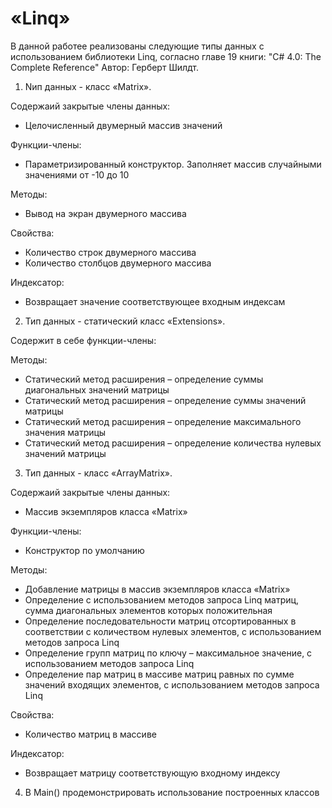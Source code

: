 # «Linq»

В данной работее реализованы следующие типы данных с использованием библиотеки Linq, согласно главе 19 книги: "C# 4.0: The Complete Reference" Автор: Герберт Шилдт.


1. Nип данных  - класс «Matrix».

Содержаий закрытые члены данных:

- Целочисленный двумерный массив значений

Функции-члены:

- Параметризированный конструктор.  Заполняет массив случайными значениями  от -10 до 10

Методы:

- Вывод на экран двумерного массива

Свойства:

- Количество строк двумерного массива 
- Количество столбцов двумерного массива 

Индексатор:

- Возвращает значение соответствующее входным индексам


2. Тип данных  - статический класс «Extensions».

Содержит в себе функции-члены:

Методы:

- Статический метод расширения – определение суммы диагональных значений матрицы
- Статический метод расширения – определение суммы  значений матрицы
- Статический метод расширения – определение максимального значения матрицы
- Статический метод расширения – определение количества нулевых значений матрицы


3. Тип данных  - класс «ArrayMatrix».

Содержаий закрытые члены данных:

- Массив экземпляров класса «Matrix»

Функции-члены:
- Конструктор по умолчанию

Методы:

- Добавление матрицы в массив экземпляров класса «Matrix»
- Определение с  использованием методов запроса Linq матриц, сумма диагональных элементов которых положительная
- Определение последовательности матриц отсортированных в соответствии с количеством нулевых элементов, с  использованием методов запроса Linq 
- Определение групп матриц по ключу – максимальное значение, с использованием методов запроса Linq 
- Определение пар матриц в массиве матриц равных по сумме значений входящих элементов, с использованием методов запроса Linq 

Свойства:

- Количество матриц в массиве

Индексатор:

- Возвращает матрицу соответствующую входному индексу


4. В Main() продемонстрировать использование построенных классов
